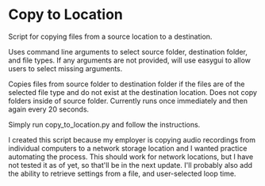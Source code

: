 # Copy to Location
Script for copying files from a source location to a destination.

Uses command line arguments to select source folder, destination folder, and file types. If any arguments are not provided, will use
easygui to allow users to select missing arguments. 

Copies files from source folder to destination folder if the files are of the selected file type and do
not exist at the destination location. Does not copy folders inside of source folder. Currently runs once immediately and 
then again every 20 seconds. 

Simply run copy_to_location.py and follow the instructions.

I created this script because my employer is copying audio recordings from individual computers to a network storage location
and I wanted practice automating the process. This should work for network locations, but I have not tested it as of yet, so that'll 
be in the next update. I'll probably also add the ability to retrieve settings from a file, and user-selected
loop time.
